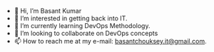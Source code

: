 - 👋 Hi, I’m Basant Kumar
- 👀 I’m interested in getting back into IT.
- 🌱 I’m currently learning DevOps Methodology.
- 💞️ I’m looking to collaborate on DevOps concepts
- 📫 How to reach me at my e-mail: basantchouksey.it@gmail.com.

<!---
basantchoukse-it/basantchoukse-it is a ✨ special ✨ repository because its `README.md` (this file) appears on your GitHub profile.
You can click the Preview link to take a look at your changes.
--->
